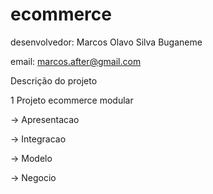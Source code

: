 ecommerce
=========

desenvolvedor: Marcos Olavo Silva Buganeme

email: marcos.after@gmail.com

Descrição do projeto

1 Projeto ecommerce modular

-> Apresentacao

-> Integracao

-> Modelo

-> Negocio
